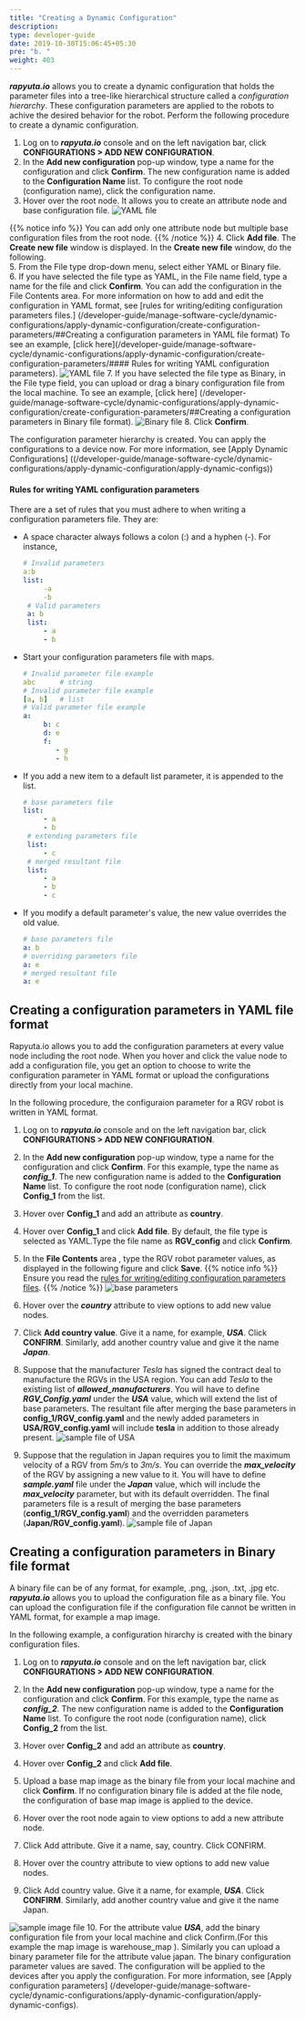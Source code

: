 ```yaml
---
title: "Creating a Dynamic Configuration"
description:
type: developer-guide
date: 2019-10-30T15:06:45+05:30
pre: "b. "
weight: 403
---
```



***rapyuta.io*** allows you to create a dynamic configuration that holds the parameter files into a tree-like hierarchical structure called a *configuration hierarchy*. These configuration parameters are applied to the robots to achive the desired behavior for the robot. Perform the following procedure to create a dynamic configuration.


1. Log on to ***rapyuta.io*** console and on the left navigation bar, 
click **CONFIGURATIONS > ADD NEW CONFIGURATION**.
2. In the **Add new configuration** pop-up window,
 type a name for the configuration and click **Confirm**.
The new configuration name is added to the **Configuration Name** list. 
To configure the root node (configuration name), click the configuration name.
3. Hover over the root node. It allows you to create an attribute node 
and base configuration file.
![YAML file](/images/core-concepts/configurations/root-node-actions.png?classes=border,shadow&width=25pc)

 {{% notice info %}}
You can add only one attribute node but multiple base configuration files 
from the root node.
   {{% /notice %}}
4. Click **Add file**. The **Create new file** window is displayed.
    In the **Create new file** window, do the following.<br/>
5. From the File type drop-down menu, select either YAML or Binary file.<br/>
6. If you have selected the file type as YAML,
 in the File name field, type a name for the file and click **Confirm**. 
 You can add the configuration in the File Contents area. 
 For more information on how to add and edit the configuration in YAML format, see [rules for writing/editing configuration parameters files.] (/developer-guide/manage-software-cycle/dynamic-configurations/apply-dynamic-configuration/create-configuration-parameters/##Creating a configuration parameters in YAML file format) To see an example, [click here](/developer-guide/manage-software-cycle/dynamic-configurations/apply-dynamic-configuration/create-configuration-parameters/#### Rules for writing YAML configuration parameters). 
![YAML file](/images/core-concepts/configurations/yaml-file.png?classes=border,shadow&width=30pc)
7. If you have selected the file type as Binary, in the File type field, you can upload or drag a binary configuration file from the local machine. To see an example, [click here] (/developer-guide/manage-software-cycle/dynamic-configurations/apply-dynamic-configuration/create-configuration-parameters/##Creating a configuration parameters in Binary file format).
![Binary file](/images/core-concepts/configurations/binary-file.png?classes=border,shadow&width=30pc)
8. Click **Confirm**.

The configuration parameter hierarchy is created. You can apply the configurations to a device now. For more information, see [Apply Dynamic Configurations] ((/developer-guide/manage-software-cycle/dynamic-configurations/apply-dynamic-configuration/apply-dynamic-configs))




#### Rules for writing YAML configuration parameters
There are a set of rules that you must adhere to when writing a configuration
parameters file. They are:

- A space character always follows a colon (:) and a hyphen (-). For instance,
   ```yaml
   # Invalid parameters
   a:b
   list:
        -a
        -b
    # Valid parameters
    a: b
    list:
        - a
        - b
   ```
-  Start your configuration parameters file with maps.
   ```yaml
   # Invalid parameter file example
   abc      # string
   # Invalid parameter file example
   [a, b]   # list
   # Valid parameter file example
   a:
        b: c
        d: e
        f:
           - g
           - h
   ```
-  If you add a new item to a default list parameter, it is appended to the list.
   ```yaml
   # base parameters file
   list:
        - a
        - b
    # extending parameters file
    list:
        - c
    # merged resultant file
    list:
        - a
        - b
        - c
   ```
-  If you modify a default parameter's value, the new value overrides the old value.
   ```yaml
   # base parameters file
   a: b
   # overriding parameters file
   a: e
   # merged resultant file
   a: e
   ```

## Creating a configuration parameters in YAML file format ##

Rapyuta.io allows you to add the configuration parameters at every value node including the root node. When you hover and click the value node to add a configuration file, you get an option to choose to write the configuration parameter in YAML format or upload the configurations directly from your local machine.

In the following procedure, the configuraion parameter for a RGV robot is written in YAML format.

1. Log on to ***rapyuta.io*** console and on the left navigation bar, click **CONFIGURATIONS > ADD NEW CONFIGURATION**.

2. In the **Add new configuration** pop-up window, type a name for the configuration and click **Confirm**. For this example, type the name as ***config_1***.
The new configuration name is added to the **Configuration Name** list. To configure the root node (configuration name), click **Config_1** from the list.
3. Hover over **Config_1** and add an attribute as **country**.

4. Hover over **Config_1** and click **Add file**. By default, the file type is selected as YAML.Type the file name as  **RGV_config** and click **Confirm**.  
   
5. In the **File Contents** area , type the RGV robot parameter values, as displayed in the following figure and click **Save**.
{{% notice info %}}
Ensure you read the
[rules for writing/editing configuration parameters files](/developer-guide/manage-software-cycle/dynamic-configurations/apply-dynamic-configs/#rules-for-writing-configuration-parameters).
{{% /notice %}}
    ![base parameters](/images/core-concepts/configurations/parameter-defaults.png?classes=border,shadow&width=40pc)

6. Hover over the ***country*** attribute to view options to add new
    value nodes.
7.  Click **Add country value**. Give it a name, for example, ***USA***.
    Click **CONFIRM**. Similarly, add another country value and give it the name ***Japan***.

8.  Suppose that the manufacturer *Tesla* has signed the contract deal
    to manufacture the RGVs in the USA region. You can add *Tesla* to
    the existing list of ***allowed_manufacturers***. You will have to
    define ***RGV_Config.yaml*** under the ***USA*** value, which will extend the
    list of base parameters. The resultant file after merging the
    base parameters in **config_1/RGV_config.yaml** and the newly added parameters in
    **USA/RGV_config.yaml** will include **tesla** in addition to those already present.
    ![sample file of USA](/images/core-concepts/configurations/USA-sample.png?classes=border,shadow&width=65pc)
9.  Suppose that the regulation in Japan requires you to limit the
    maximum velocity of a RGV from *5m/s* to *3m/s*. You can override
    the ***max_velocity*** of the RGV by assigning a new value to it. You
    will have to define ***sample.yaml*** file under the ***Japan*** value,
    which will include the ***max_velocity*** parameter, but with its default
    overridden. The final parameters file is a result of merging the base parameters (**config_1/RGV_config.yaml**) and the overridden parameters (**Japan/RGV_config.yaml**).
    ![sample file of Japan](/images/core-concepts/configurations/japan-sample.png?classes=border,shadow&width=65pc)

## Creating a configuration parameters in Binary file format ##

A binary file can be of any format, for example, .png, .json, .txt, .jpg etc. ***rapyuta.io*** allows you to upload the configuration file as a binary file. You can upload the configuration file if the configuration file cannot be written in YAML format, for example a map image.

In the following example, a configuration hirarchy is created with the binary configuration files.

1. Log on to ***rapyuta.io*** console and on the left navigation bar, click **CONFIGURATIONS > ADD NEW CONFIGURATION**.

2. In the **Add new configuration** pop-up window, type a name for the configuration and click **Confirm**. For this example, type the name as ***config_2***.
The new configuration name is added to the **Configuration Name** list. To configure the root node (configuration name), click **Config_2** from the list.
3. Hover over **Config_2** and add an attribute as **country**.
4. Hover over **Config_2** and click **Add file**. 
5. Upload a base map image as the binary file from your local machine and click **Confirm**. If no configuration binary file is added at the file node, the configuration of base map image is applied to the device.
6. Hover over the root node again to view options to add a new attribute node.
7. Click Add attribute. Give it a name, say, country. Click CONFIRM.
8. Hover over the country attribute to view options to add new value nodes.
9. Click Add country value. Give it a name, for example, ***USA***. Click **CONFIRM**. Similarly, add another country value and give it the name Japan. 

![sample image file](/images/getting-started/apply-config-paramas/binary-file.png?classes=border,shadow&width=20pc)
10. For the attribute value ***USA***, add the binary configuration file from your local machine and click Confirm.(For this example the map image is warehouse_map ). Similarly you can upload a binary parameter file for the attribute value japan.
The binary configuration parameter values are saved. The configuration will be applied to the devices after you apply the configuration. For more information, see [Apply configuration parameters] (/developer-guide/manage-software-cycle/dynamic-configurations/apply-dynamic-configuration/apply-dynamic-configs).


